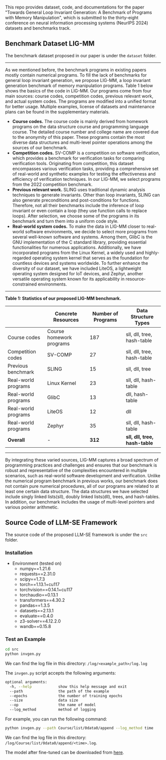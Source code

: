 This repo provides dataset, code, and documentations for the paper 
"Towards General Loop Invariant Generation: A Benchmark of Programs with Memory Manipulation", 
which is submitted to the thirty-eight conference on neural information processing systems (NeurIPS 2024) datasets and benchmarks track.

## Benchmark Dataset LIG-MM
The benchmark dataset proposed in our paper is under the `dataset` folder.

---

As we mentioned before, the benchmark programs in existing papers mostly contain numerical programs. To fill the lack of benchmarks for general loop invariant generation, we propose LIG-MM, a loop invariant generation benchmark of memory manipulation programs. Table 1 below shows the basics of the code in LIG-MM. Our programs come from four main sources: course codes, competition codes, previous relevant work, and actual system codes. The programs are modified into a unified format for better usage. Multiple examples, license of datasets and maintenance plans can be found in the supplementary materials.

- **Course codes.** The course code is mainly derived from homework programs on the data structure course and programming language course. The detailed course number and college name are covered due to the anonymity of this paper. These programs contain the most diverse data structures and multi-level pointer operations among the sources of our benchmark.
- **Competition codes.** SV-COMP is a competition on software verification, which provides a benchmark for verification tasks for comparing verification tools. Originating from competition, this dataset encompasses various verification tasks, providing a comprehensive set of real-world and synthetic examples for testing the effectiveness and efficiency of verification techniques. In our LIG-MM, we select programs from the 2022 competition benchmark.
- **Previous relevant work.** SLING uses traditional dynamic analysis techniques to generate invariants. Other than loop invariants, SLING can also generate preconditions and post-conditions for functions. Therefore, not all their benchmarks include the inference of loop invariant or even contain a loop (they use function calls to replace loops). After selection, we choose some of the programs in its benchmark and turn them into a uniform code style.
- **Real-world system codes.** To make the data in LIG-MM closer to real-world software environments, we decide to select more programs from several well-known software and systems. Among them, GlibC is the GNU implementation of the C standard library, providing essential functionalities for numerous applications. Additionally, we have incorporated programs from the Linux Kernel, a widely used and highly-regarded operating system kernel that serves as the foundation for countless devices and systems worldwide. To further enhance the diversity of our dataset, we have included LiteOS, a lightweight operating system designed for IoT devices, and Zephyr, another versatile operating system known for its applicability in resource-constrained environments.

---

**Table 1: Statistics of our proposed LIG-MM benchmark.**

|                     | Concrete Resources               | Number of Programs | Data Structure Types     |
|---------------------|----------------------------------|---------------------|--------------------------|
| Course codes        | Course homework programs         | 187                 | sll, dll, tree, hash-table |
| Competition codes   | SV-COMP                          | 27                  | sll, dll, tree, hash-table |
| Previous benchmark  | SLING                            | 15                  | sll, dll, tree           |
| Real-world programs | Linux Kernel                     | 23                  | sll, dll, hash-table     |
| Real-world programs | GlibC                            | 13                  | dll, hash-table          |
| Real-world programs | LiteOS                           | 12                  | dll                      |
| Real-world programs | Zephyr                           | 35                  | sll, dll, hash-table     |
| **Overall**         | -                                | **312**             | **sll, dll, tree, hash-table** |

---

By integrating these varied sources, LIG-MM captures a broad spectrum of programming practices and challenges and ensures that our benchmark is robust and representative of the complexities encountered in multiple scenarios, such as real-world software development and verification. Unlike the numerical program benchmark in previous works, our benchmark does not contain pure numerical procedures, all of our programs are related to at least one certain data structure. The data structures we have selected include singly linked lists(sll), doubly linked lists(dll), trees, and hash-tables. In addition, our benchmark includes the usage of multi-level pointers and various pointer arithmetic. 

## Source Code of LLM-SE Framework
The source code of the proposed LLM-SE framework is under the `src` folder.

### Installation

- Environment (tested on)
  - numpy==1.21.6
  - requests==2.31.0
  - scipy==1.7.3
  - torch==1.13.1+cu117
  - torchvision==0.14.1+cu117
  - torchaudio==0.13.1
  - transformers==4.30.2
  - pandas==1.3.5
  - datasets==2.13.1
  - evaluate==0.4.0
  - z3-solver==4.12.2.0
  - wandb==0.15.8

### Test an Example

```bash
cd src
python invgen.py
```
We can find the log file in this directory: `/log/<example_path>/log.log`

The `invgen.py` script accepts the following arguments:

```bash
optional arguments:
  -h, --help            show this help message and exit
  --path                the path of the example
  --epochs              the number of training epochs
  --size                data size
  --op                  the name of model
  --log_method          method of logging
```

For example, you can run the following command:

```bash
python invgen.py --path Course/list/0data0/append --log_method time
```

We can find the log file in this directory: `/log/Course/list/0data0/append/<time>.log`.

The model after fine-tuned can be downloaded from [here](https://mega.nz/file/M9FEWCjD#QkAQLu7UERPk4Xgb-Rer4U7lfKy7P3rdQeY_p-b8nhM).

